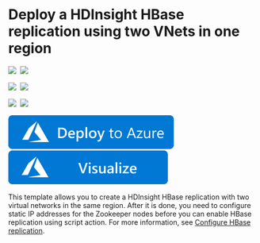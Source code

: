 # Deploy a HDInsight HBase replication using two VNets in one region

<IMG SRC="https://azurequickstartsservice.blob.core.windows.net/badges/101-hdinsight-hbase-replication-two-vnets-same-region/PublicLastTestDate.svg" />&nbsp;
<IMG SRC="https://azurequickstartsservice.blob.core.windows.net/badges/101-hdinsight-hbase-replication-two-vnets-same-region/PublicDeployment.svg" />&nbsp;

<IMG SRC="https://azurequickstartsservice.blob.core.windows.net/badges/101-hdinsight-hbase-replication-two-vnets-same-region/FairfaxLastTestDate.svg" />&nbsp;
<IMG SRC="https://azurequickstartsservice.blob.core.windows.net/badges/101-hdinsight-hbase-replication-two-vnets-same-region/FairfaxDeployment.svg" />&nbsp;

<IMG SRC="https://azurequickstartsservice.blob.core.windows.net/badges/101-hdinsight-hbase-replication-two-vnets-same-region/BestPracticeResult.svg" />&nbsp;
<IMG SRC="https://azurequickstartsservice.blob.core.windows.net/badges/101-hdinsight-hbase-replication-two-vnets-same-region/CredScanResult.svg" />&nbsp;

<a href="https://portal.azure.com/#create/Microsoft.Template/uri/https%3A%2F%2Fraw.githubusercontent.com%2FAzure%2Fazure-quickstart-templates%2Fmaster%2F101-hdinsight-hbase-replication-two-vnets-same-region%2Fazuredeploy.json" target="_blank">
    <img src="https://raw.githubusercontent.com/Azure/azure-quickstart-templates/master/1-CONTRIBUTION-GUIDE/images/deploytoazure.svg?sanitize=true"/>
</a>
<a href="http://armviz.io/#/?load=https%3A%2F%2Fraw.githubusercontent.com%2FAzure%2Fazure-quickstart-templates%2Fmaster%2F101-hdinsight-hbase-replication-two-vnets-same-region%2Fazuredeploy.json" target="_blank">
    <img src="https://raw.githubusercontent.com/Azure/azure-quickstart-templates/master/1-CONTRIBUTION-GUIDE/images/visualizebutton.svg?sanitize=true"/>
</a>

This template allows you to create a HDInsight HBase replication with two virtual networks in the same region. After it is done, you need to configure static IP addresses for the Zookeeper nodes before you can enable HBase replication using script action. For more information, see [Configure HBase replication](https://docs.microsoft.com/azure/hdinsight/hdinsight-hbase-replication).

